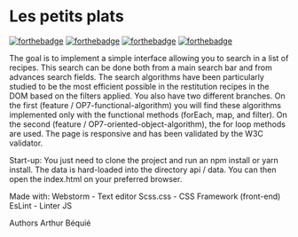 # Les petits plats

[![forthebadge](https://forthebadge.com/images/badges/powered-by-electricity.svg)](https://forthebadge.com)
[![forthebadge](https://forthebadge.com/images/badges/validated-html5.svg)](https://forthebadge.com)
[![forthebadge](https://forthebadge.com/images/badges/uses-css.svg)](https://forthebadge.com)
[![forthebadge](https://forthebadge.com/images/badges/made-with-javascript.svg)](https://forthebadge.com)

The goal is to implement a simple interface allowing you to search in a list of recipes.
This search can be done both from a main search bar and from advances search fields.
The search algorithms have been particularly studied to be the most efficient possible in the restitution
recipes in the DOM based on the filters applied. 
You also have two different branches. On the first (feature / OP7-functional-algorithm) you will find these algorithms implemented only with the functional methods
(forEach, map, and filter). On the second (feature / OP7-oriented-object-algorithm), the for loop methods are used.
The page is responsive and has been validated by the W3C validator.

Start-up:
You just need to clone the project and run an npm install or yarn install. The data is hard-loaded into the
directory api / data.
You can then open the index.html on your preferred browser.

Made with:
Webstorm - Text editor
Scss.css - CSS Framework (front-end)
EsLint - Linter JS

Authors
Arthur Béquié
